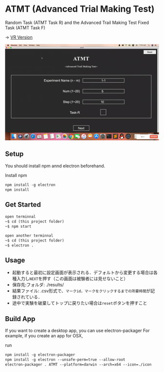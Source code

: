 # ATMT (Advanced Trial Making Test)

Random Task (ATMT Task R) and the Advanced Trail Making Test Fixed Task (ATMT Task F)

→ [VR Version](https://github.com/huxianyin/ATMT_VR.git)

<img src="./atmt.gif" width="100">



## Setup

You should install npm annd electron beforehand.

<a herf=https://www.npmjs.com/get-npm>Install npm</a>

```
npm install -g electron
npm install
```

## Get Started
```
open terminnal
~$ cd (this project folder)
~$ npm start
```
```
open another terminnal
~$ cd (this project folder)
~$ electron .
```

## Usage

- 起動すると最初に設定画面が表示される．デフォルトから変更する場合は各種入力し`NEXT`を押す（この画面は被験者には見せないこと）
- 保存先:フォルダ: ./results/
- 結果ファイル: .csv形式で、`マークid，マークをクリックするまでの所要時間`が記録されている．
- 途中で実験を破棄してトップに戻りたい場合は`reset`ボタンを押すこと

## Build App

If you want to create a desktop app, you can use electron-packager
For example, if you create an app for OSX,

run

```
npm install -g electron-packager
npm install -g electron --unsafe-perm=true --allow-root
electron-packager . ATMT --platform=darwin --arch=x64 --icon=./icon
```

